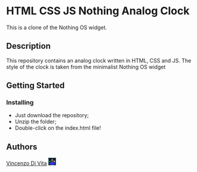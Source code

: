 # HTML CSS JS Nothing Analog Clock

This is a clone of the Nothing OS widget.

## Description

This repository contains an analog clock written in HTML, CSS and JS.
The style of the clock is taken from the minimalist Nothing OS widget 

## Getting Started

### Installing

* Just download the repository;
* Unzip the folder;
* Double-click on the index.html file!

## Authors

[Vincenzo Di Vita](https://github.com/vincenzodivita)
<img src="https://github.com/vincenzodivita/avatar/blob/main/Avatar%20boolean.png?raw=true" alt="Vincenzo's Profile Image" width="20" height="20">
